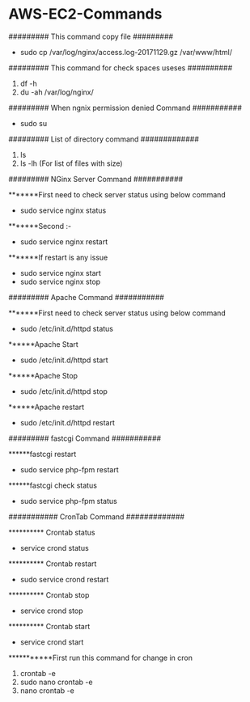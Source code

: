 # AWS-EC2-Commands  


######### This command copy file ######### 
- sudo cp /var/log/nginx/access.log-20171129.gz /var/www/html/


######### This command for check spaces useses ##########
1) df -h
2) du -ah /var/log/nginx/

######### When ngnix permission denied Command ###########
- sudo su

######### List of directory command #############
1) ls
2) ls -lh (For list of files with size)

######### NGinx Server Command ###########

*******First need to check server status using below command  
- sudo service nginx status

*******Second :- 
- sudo service nginx restart 

*******If restart is any issue 
- sudo  service nginx start
- sudo  service nginx stop


######### Apache Command ###########

*******First need to check server status using below command  
- sudo /etc/init.d/httpd status

******Apache Start
- sudo /etc/init.d/httpd start

******Apache Stop
- sudo /etc/init.d/httpd stop

******Apache restart
- sudo /etc/init.d/httpd restart


######### fastcgi Command ###########

******fastcgi restart
- sudo service php-fpm restart

******fastcgi check status
- sudo service php-fpm status


########### CronTab Command #############

********** Crontab status
- service crond status

********** Crontab restart
- sudo service crond restart

********** Crontab stop
- service crond stop

********** Crontab start
- service crond start

***********First run this command for change in cron
1) crontab -e
2) sudo nano crontab -e 
3) nano crontab -e












